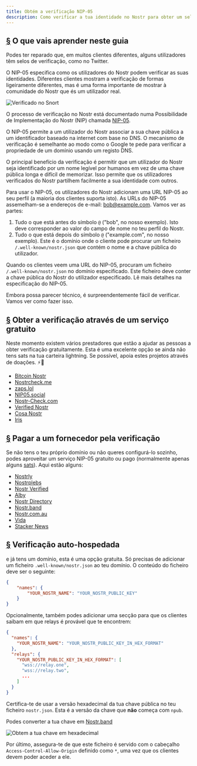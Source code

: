 ```yaml
---
title: Obtém a verificação NIP-05
description: Como verificar a tua identidade no Nostr para obter um selo de verificado e uma forma mais fácil de partilhar a tua conta.
---
```


## [§](#o-que-vais-aprender) O que vais aprender neste guia

Podes ter reparado que, em muitos clientes diferentes, alguns utilizadores têm selos de verificação, como no Twitter.

O NIP-05 especifica como os utilizadores do Nostr podem verificar as suas identidades. Diferentes clientes mostram a verificação de formas ligeiramente diferentes, mas é uma forma importante de mostrar à comunidade do Nostr que és um utilizador real.

![Verificado no Snort](/images/snort-verified.webp)

O processo de verificação no Nostr está documentado numa Possibilidade de Implementação do Nostr (NIP) chamada [NIP-05](https://github.com/nostr-protocol/nips/blob/master/05.md).

O NIP-05 permite a um utilizador do Nostr associar a sua chave pública a um identificador baseado na internet com base no DNS. O mecanismo de verificação é semelhante ao modo como o Google te pede para verificar a propriedade de um domínio usando um registo DNS.

O principal benefício da verificação é permitir que um utilizador do Nostr seja identificado por um nome legível por humanos em vez de uma chave pública longa e difícil de memorizar. Isso permite que os utilizadores verificados do Nostr partilhem facilmente a sua identidade com outros.

Para usar o NIP-05, os utilizadores do Nostr adicionam uma URL NIP-05 ao seu perfil (a maioria dos clientes suporta isto). As URLs do NIP-05 assemelham-se a endereços de e-mail: bob@example.com. Vamos ver as partes:

1. Tudo o que está antes do símbolo `@` ("bob", no nosso exemplo). Isto deve corresponder ao valor do campo de nome no teu perfil do Nostr.
1. Tudo o que está depois do símbolo `@` ("example.com", no nosso exemplo). Este é o domínio onde o cliente pode procurar um ficheiro `/.well-known/nostr.json` que contém o nome e a chave pública do utilizador.

Quando os clientes veem uma URL do NIP-05, procuram um ficheiro `/.well-known/nostr.json` no domínio especificado. Este ficheiro deve conter a chave pública do Nostr do utilizador especificado. Lê mais detalhes na especificação do NIP-05.

Embora possa parecer técnico, é surpreendentemente fácil de verificar. Vamos ver como fazer isso.

## [§](#verificação-gratuita) Obter a verificação através de um serviço gratuito

Neste momento existem vários prestadores que estão a ajudar as pessoas a obter verificação gratuitamente. Esta é uma excelente opção se ainda não tens sats na tua carteira lightning. Se possível, apoia estes projetos através de doações. ⚡🤙

-   [Bitcoin Nostr](https://bitcoinnostr.com/)
-   [Nostrcheck.me](https://nostrcheck.me)
-   [zaps.lol](https://zaps.lol/)
-   [NIP05.social](https://nip05.social)
-   [Nostr-Check.com](https://nostr-check.com/)
-   [Verified Nostr](https://verified-nostr.com/)
-   [Cosa Nostr](https://cosanostr.com)
-   [Iris](https://iris.to)

## [§](#verificação-paga) Pagar a um fornecedor pela verificação

Se não tens o teu próprio domínio ou não queres configurá-lo sozinho, podes aproveitar um serviço NIP-05 gratuito ou pago (normalmente apenas alguns [sats](https://coinmarketcap.com/alexandria/glossary/satoshi-sats)). Aqui estão alguns:

-   [Nostrly](https://www.nostrly.com)
-   [Nostrplebs](https://nostrplebs.com)
-   [Nostr Verified](https://nostrverified.com)
-   [Alby](https://getalby.com)
-   [Nostr Directory](https://nostr.directory)
-   [Nostr.band](https://nip05.nostr.band)
-   [Nostr.com.au](https://nostr.com.au)
-   [Vida](https://Vida.page)
-   [Stacker News](https://stacker.news)

## [§](#verificação-auto-hospedada) Verificação auto-hospedada

e já tens um domínio, esta é uma opção gratuita. Só precisas de adicionar um ficheiro `.well-known/nostr.json` ao teu domínio. O conteúdo do ficheiro deve ser o seguinte:

```json
{
    "names": {
        "YOUR_NOSTR_NAME": "YOUR_NOSTR_PUBLIC_KEY"
    }
}
```

Opcionalmente, também podes adicionar uma secção para que os clientes saibam em que relays é provável que te encontrem:

```json
{
  "names": {
    "YOUR_NOSTR_NAME": "YOUR_NOSTR_PUBLIC_KEY_IN_HEX_FORMAT"
  },
  "relays": {
    "YOUR_NOSTR_PUBLIC_KEY_IN_HEX_FORMAT": [
      "wss://relay.one",
      "wss://relay.two",
      ...
    ]
  }
}
```

Certifica-te de usar a versão hexadecimal da tua chave pública no teu ficheiro `nostr.json`. Esta é a versão da chave que **não** começa com `npub`.

Podes converter a tua chave em [Nostr.band](https://nostr.band)

![Obtem a tua chave em hexadecimal](/images/get-hex-key.webp)

Por último, assegura-te de que este ficheiro é servido com o cabeçalho `Access-Control-Allow-Origin` definido como `*`, uma vez que os clientes devem poder aceder a ele.

